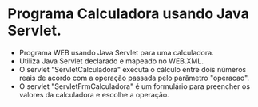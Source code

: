 # Programa Calculadora usando Java Servlet.

- Programa WEB usando Java Servlet para uma calculadora.
- Utiliza Java Servlet declarado e mapeado no WEB.XML.
- O servlet "ServletCalculadora" executa o cálculo entre dois números reais de acordo com a operação passada pelo parâmetro "operacao". 
- O servlet "ServletFrmCalculadora" é um formulário para preencher os valores da calculadora e escolhe a operação.
